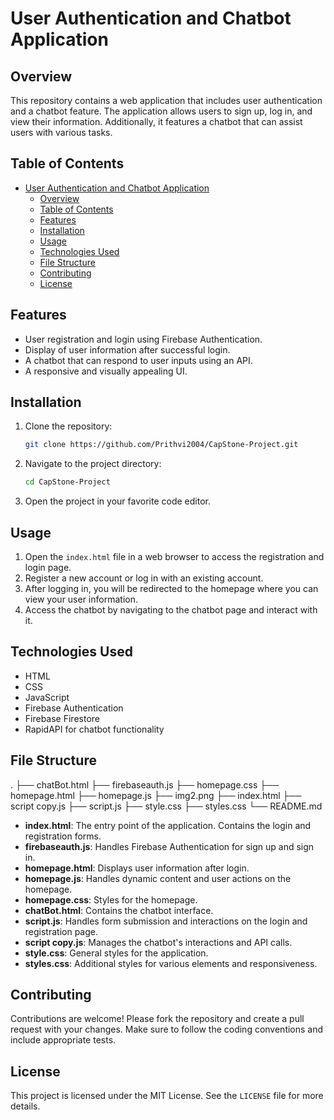 # User Authentication and Chatbot Application

## Overview
This repository contains a web application that includes user authentication and a chatbot feature. The application allows users to sign up, log in, and view their information. Additionally, it features a chatbot that can assist users with various tasks.

## Table of Contents
- [User Authentication and Chatbot Application](#user-authentication-and-chatbot-application)
  - [Overview](#overview)
  - [Table of Contents](#table-of-contents)
  - [Features](#features)
  - [Installation](#installation)
  - [Usage](#usage)
  - [Technologies Used](#technologies-used)
  - [File Structure](#file-structure)
  - [Contributing](#contributing)
  - [License](#license)

## Features
- User registration and login using Firebase Authentication.
- Display of user information after successful login.
- A chatbot that can respond to user inputs using an API.
- A responsive and visually appealing UI.

## Installation
1. Clone the repository:
    ```sh
    git clone https://github.com/Prithvi2004/CapStone-Project.git
    ```
2. Navigate to the project directory:
    ```sh
    cd CapStone-Project
    ```
3. Open the project in your favorite code editor.

## Usage
1. Open the `index.html` file in a web browser to access the registration and login page.
2. Register a new account or log in with an existing account.
3. After logging in, you will be redirected to the homepage where you can view your user information.
4. Access the chatbot by navigating to the chatbot page and interact with it.

## Technologies Used
- HTML
- CSS
- JavaScript
- Firebase Authentication
- Firebase Firestore
- RapidAPI for chatbot functionality

## File Structure
.
├── chatBot.html
├── firebaseauth.js
├── homepage.css
├── homepage.html
├── homepage.js
├── img2.png
├── index.html
├── script copy.js
├── script.js
├── style.css
├── styles.css
└── README.md

- **index.html**: The entry point of the application. Contains the login and registration forms.
- **firebaseauth.js**: Handles Firebase Authentication for sign up and sign in.
- **homepage.html**: Displays user information after login.
- **homepage.js**: Handles dynamic content and user actions on the homepage.
- **homepage.css**: Styles for the homepage.
- **chatBot.html**: Contains the chatbot interface.
- **script.js**: Handles form submission and interactions on the login and registration page.
- **script copy.js**: Manages the chatbot's interactions and API calls.
- **style.css**: General styles for the application.
- **styles.css**: Additional styles for various elements and responsiveness.

## Contributing
Contributions are welcome! Please fork the repository and create a pull request with your changes. Make sure to follow the coding conventions and include appropriate tests.

## License
This project is licensed under the MIT License. See the `LICENSE` file for more details.


